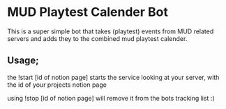 # MUD Playtest Calender Bot

This is a super simple bot that takes (playtest) events from MUD related servers and adds they to the combined mud playtest calender. 

## Usage;

the !start [id of notion page] starts the service looking at your server, with the id of your projects notion page

using !stop [id of notion page] will remove it from the bots tracking list :)
